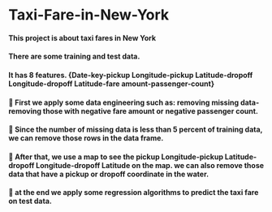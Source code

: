 # Taxi-Fare-in-New-York
#### This project is about taxi fares in New York
#### There are some training and test data.
#### It has 8 features. {Date-key-pickup Longitude-pickup Latitude-dropoff Longitude-dropoff Latitude-fare amount-passenger-count}
#### &#x1F539;  First we apply some data engineering such as: removing missing data- removing those with negative fare amount or negative passenger count.
#### &#x1F539; Since the number of missing data is less than 5 percent of training data, we can remove those rows in the data frame.
#### &#x1F539; After that, we use a map to see the pickup Longitude-pickup Latitude-dropoff Longitude-dropoff Latitude on the map. we can also remove those data that have a pickup or dropoff coordinate in the water.
#### &#x1F539; at the end we apply some regression algorithms to predict the taxi fare on test data.


